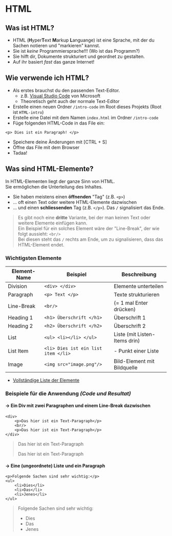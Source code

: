 # HTML

## Was ist HTML?

- HTML (**H**yper**T**ext **M**arkup **L**anguange) ist eine Sprache, mit der du Sachen notieren und "markieren" kannst.
- Sie ist _keine_ Programmiersprache!!! (Wo ist das Programm?)
- Sie hilft dir, Dokumente strukturiert und geordnet zu gestalten. 
- Auf ihr basiert _fast_ das ganze Internet!

## Wie verwende ich HTML?

- Als erstes brauchst du den passenden Text-Editor. 
    - z.B. [Visual Studio Code](https://code.visualstudio.com/) von Microsoft
    - Theoretisch geht auch der normale Text-Editor
- Erstelle einen neuen Ordner `/intro-code` im Root dieses Projekts (Root ist `HTML-intro`)
- Erstelle eine Datei mit dem Namen `index.html` im Ordner `/intro-code`
- Füge folgenden HTML-Code in das File ein:
```
<p> Dies ist ein Paragraph! </p>
```
- Speichere deine Änderungen mit [CTRL + S]
- Öffne das File mit dem Browser
- Tadaa!

## Was sind HTML-Elemente?
In HTML-Elementen liegt der ganze Sinn von HTML.  
Sie ermöglichen die Unterteilung des Inhaltes.

- Sie haben meistens einen **öffnenden** "Tag" (z.B. `<p>`)
- ... oft einen Text oder weitere HTML-Elemente dazwischen
- ... und einen **schliessenden** Tag (z.B. `</p>`). Das `/` signalisiert das Ende.

> Es gibt noch eine **dritte** Variante, bei der man keinen Text oder weitere Elemente einfügen kann.  
> Ein Beispiel für ein solches Element wäre der "Line-Break", der wie folgt aussieht: `<br/>`  
> Bei diesen steht das `/` rechts am Ende, um zu signalisieren, dass das HTML-Element endet.

### Wichtigsten Elemente

| Element-Name | Beispiel | Beschreibung |
| ------------ | ---- | ------------ |
| Division | `<div> </div>` | Elemente unterteilen |
| Paragraph | `<p> Text </p>` | Texte strukturieren |
| Line-Break | `<br/>` | (= 1 mal Enter drücken) |
| Heading 1 | `<h1> Überschrift </h1>` | Überschrift 1 |
| Heading 2 | `<h2> Überschrift </h2>` | Überschrift 2 |
| List | `<ul> <li></li> </ul>` | Liste (mit Listen-Items drin) |
| List Item | `<li> Dies ist ein list item </li>` | - Punkt einer Liste | 
| Image | `<img src="image.png"/>` | Bild-Element mit Bildquelle | 

+ [Vollständige Liste der Elemente](https://www.w3schools.com/html/default.asp)  

### Beispiele für die Anwendung *(Code und Resultat)*

#### -> Ein Div mit zwei Paragraphen und einem Line-Break dazwischen
```
<div>
    <p>Das hier ist ein Text-Paragraph</p>
    <br/>
    <p>Das hier ist ein Text-Paragraph</p>
</div>
```
> Das hier ist ein Text-Paragraph
> 
> Das hier ist ein Text-Paragraph


#### -> Eine (ungeordnete) Liste und ein Paragraph
```
<p>Folgende Sachen sind sehr wichtig:</p>
<ul>
    <li>Dies</li>
    <li>Das</li>
    <li>Jenes</li>
</ul>
```
> Folgende Sachen sind sehr wichtig:
> - Dies
> - Das
> - Jenes
